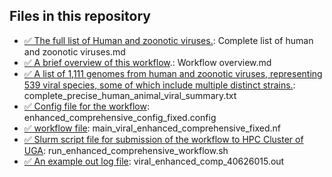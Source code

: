 ## Files in this repository
- [✅ The full list of Human and zoonotic viruses.](https://github.com/pengsihua2023/wastewater_viral_detection/blob/main/Complete%20list%20of%20human%20and%20zoonotic%20viruses.md): Complete list of human and zoonotic viruses.md 
- [✅ A brief overview of this workflow](https://github.com/pengsihua2023/wastewater_viral_detection/blob/main/Workflow%20overview.md).: Workflow overview.md
- [✅ A list of 1,111 genomes from human and zoonotic viruses, representing 539 viral species, some of which include multiple distinct strains.](https://github.com/pengsihua2023/wastewater_viral_detection/blob/main/complete_precise_human_animal_viral_summary.txt): complete_precise_human_animal_viral_summary.txt
- [✅ Config file for the workflow](https://github.com/pengsihua2023/wastewater_viral_detection/blob/main/enhanced_comprehensive_config_fixed.config): enhanced_comprehensive_config_fixed.config
- [✅ workflow file](https://github.com/pengsihua2023/wastewater_viral_detection/blob/main/main_viral_enhanced_comprehensive_fixed.nf): main_viral_enhanced_comprehensive_fixed.nf
- [✅ Slurm script file for submission of the workflow to HPC Cluster of UGA](https://github.com/pengsihua2023/wastewater_viral_detection/blob/main/run_enhanced_comprehensive_workflow.sh): run_enhanced_comprehensive_workflow.sh
- [✅ An example out log file](https://github.com/pengsihua2023/wastewater_viral_detection/blob/main/viral_enhanced_comp_40626015.out): viral_enhanced_comp_40626015.out
